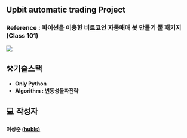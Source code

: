 ## Upbit automatic trading Project

### Reference : 파이썬을 이용한 비트코인 자동매매 봇 만들기 풀 패키지(Class 101)


![](../../프로그램실행화면.png)
## ⚒️기술스택
* <b>Only Python</b>
* <b>Algorithm : 변동성돌파전략</b>

## :computer: 작성자
**이상준 [(hubls)](https://github.com/hubls)**
